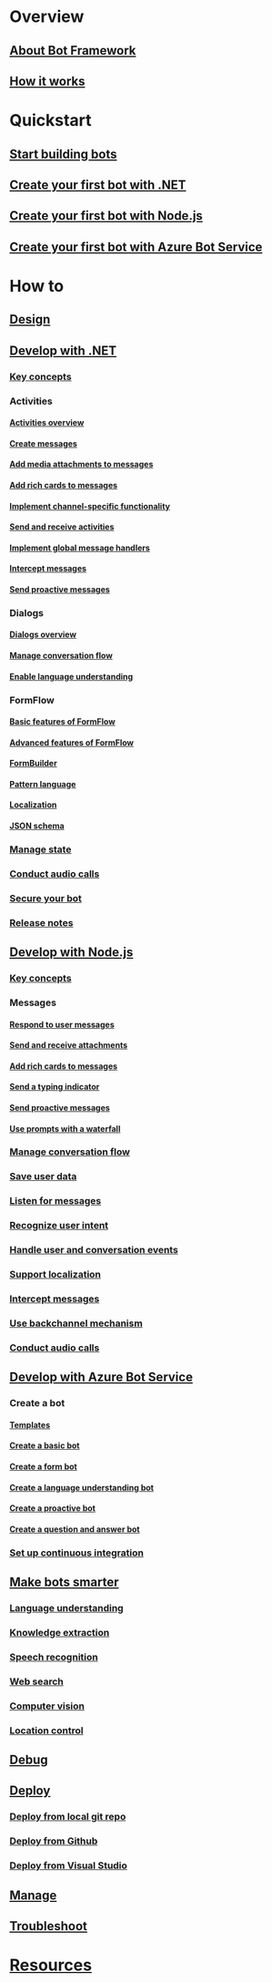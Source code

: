 # Overview
## [About Bot Framework](overview-introduction-bot-framework.md)
## [How it works](overview-how-bot-framework-works.md)
# Quickstart
## [Start building bots](bot-builder-overview-getstarted.md)
## [Create your first bot with .NET](~/dotnet/bot-builder-dotnet-quickstart.md)
## [Create your first bot with Node.js](~/nodejs/bot-builder-nodejs-quickstart.md)
## [Create your first bot with Azure Bot Service](~/azure/azure-bot-service-quickstart.md)
# How to
## [Design](design/TOC.md)
## [Develop with .NET](~/dotnet/bot-builder-dotnet-overview.md)
### [Key concepts](~/dotnet/bot-builder-dotnet-concepts.md)
### Activities
#### [Activities overview](~/dotnet/bot-builder-dotnet-activities.md)
#### [Create messages](~/dotnet/bot-builder-dotnet-create-messages.md)
#### [Add media attachments to messages](~/dotnet/bot-builder-dotnet-add-media-attachments.md)
#### [Add rich cards to messages](~/dotnet/bot-builder-dotnet-add-rich-card-attachments.md)
#### [Implement channel-specific functionality](~/dotnet/bot-builder-dotnet-channeldata.md)
#### [Send and receive activities](~/dotnet/bot-builder-dotnet-connector.md)
#### [Implement global message handlers](~/dotnet/bot-builder-dotnet-global-handlers.md)
#### [Intercept messages](~/dotnet/bot-builder-dotnet-middleware.md)
#### [Send proactive messages](~/dotnet/bot-builder-dotnet-proactive-messages.md)
### Dialogs
#### [Dialogs overview](~/dotnet/bot-builder-dotnet-dialogs.md)
#### [Manage conversation flow](~/dotnet/bot-builder-dotnet-manage-conversation-flow.md)
#### [Enable language understanding](~/dotnet/bot-builder-dotnet-luis-dialogs.md)
### FormFlow
#### [Basic features of FormFlow](~/dotnet/bot-builder-dotnet-formflow.md)
#### [Advanced features of FormFlow](~/dotnet/bot-builder-dotnet-formflow-advanced.md)
#### [FormBuilder](~/dotnet/bot-builder-dotnet-formflow-formbuilder.md)
#### [Pattern language](~/dotnet/bot-builder-dotnet-formflow-pattern-language.md)
#### [Localization](~/dotnet/bot-builder-dotnet-formflow-localize.md)
#### [JSON schema](~/dotnet/bot-builder-dotnet-formflow-json-schema.md)
### [Manage state](~/dotnet/bot-builder-dotnet-state.md)
### [Conduct audio calls](~/dotnet/bot-builder-dotnet-audio-calls.md)
### [Secure your bot](~/dotnet/bot-builder-dotnet-security.md)
### [Release notes](~/dotnet/bot-builder-dotnet-release-notes.md)
## [Develop with Node.js](~/nodejs/index.md)
### [Key concepts](~/nodejs/bot-builder-nodejs-concepts.md)
### Messages
#### [Respond to user messages](~/nodejs/bot-builder-nodejs-use-default-message-handler.md) 
#### [Send and receive attachments](~/nodejs/bot-builder-nodejs-send-receive-attachments.md) 
#### [Add rich cards to messages](~/nodejs/bot-builder-nodejs-send-rich-cards.md)
#### [Send a typing indicator](~/nodejs/bot-builder-nodejs-send-typing-indicator.md)
#### [Send proactive messages](~/nodejs/bot-builder-nodejs-proactive-messages.md)
#### [Use prompts with a waterfall](~/nodejs/bot-builder-nodejs-prompts.md)
### [Manage conversation flow](~/nodejs/bot-builder-nodejs-manage-conversation-flow.md)
### [Save user data](~/nodejs/bot-builder-nodejs-save-user-data.md)
### [Listen for messages](~/nodejs/bot-builder-nodejs-global-handlers.md)
### [Recognize user intent](~/nodejs/bot-builder-nodejs-recognize-intent.md)
### [Handle user and conversation events](~/nodejs/bot-builder-nodejs-handle-conversation-events.md)
### [Support localization](~/nodejs/bot-builder-nodejs-localization.md)
### [Intercept messages](~/nodejs/bot-builder-nodejs-intercept-messages.md)
### [Use backchannel mechanism](~/nodejs/bot-builder-nodejs-backchannel.md)
### [Conduct audio calls](~/nodejs/bot-builder-nodejs-conduct-audio-calls.md)
## [Develop with Azure Bot Service](~/azure/index.md)
### Create a bot
#### [Templates](~/azure/azure-bot-service-templates.md)
#### [Create a basic bot](~/azure/azure-bot-service-template-basic.md)
#### [Create a form bot](~/azure/azure-bot-service-template-form.md)
#### [Create a language understanding bot](~/azure/azure-bot-service-template-language-understanding.md)
#### [Create a proactive bot](~/azure/azure-bot-service-template-proactive.md)
#### [Create a question and answer bot](~/azure/azure-bot-service-template-question-and-answer.md)
### [Set up continuous integration](~/azure/azure-bot-service-continuous-integration.md)
## [Make bots smarter](./cognitive-services-bot-intelligence-overview.md)
### [Language understanding](./cognitive-services-add-bot-language.md)
### [Knowledge extraction](./cognitive-services-add-bot-knowledge.md)
### [Speech recognition](./cognitive-services-add-bot-speech.md)
### [Web search](./cognitive-services-add-bot-search.md)
### [Computer vision](./cognitive-services-add-bot-vision.md)
### [Location control](./cognitive-services-add-bot-location-control.md)
## [Debug](debug/TOC.md)
## [Deploy](~/publish-bot-overview.md)
### [Deploy from local git repo](deploy-bot-local-git.md)
### [Deploy from Github](deploy-bot-github.md)
### [Deploy from Visual Studio](deploy-bot-visual-studio.md)
## [Manage](manage/TOC.md)
## [Troubleshoot](troubleshoot/TOC.md)
# [Resources](resources/TOC.md)
